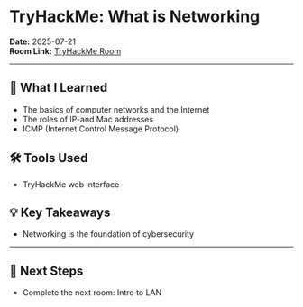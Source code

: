 # TryHackMe: What is Networking

**Date:** 2025-07-21  
**Room Link:** [TryHackMe Room](https://tryhackme.com/room/whatisnetworking)

---

## 🧠 What I Learned
- The basics of computer networks and the Internet
- The roles of IP-and Mac addresses 
- ICMP (Internet Control Message Protocol) 

## 🛠️ Tools Used
- TryHackMe web interface


## 💡 Key Takeaways
- Networking is the foundation of cybersecurity


---

## 🔄 Next Steps
- Complete the next room: Intro to LAN


